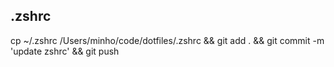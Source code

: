 ## .zshrc

cp ~/.zshrc /Users/minho/code/dotfiles/.zshrc && git add . && git commit -m 'update zshrc' && git push
